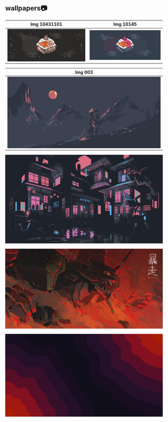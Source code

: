 ## wallpapers📷

| Img 10431101  | Img 10145     |
|---------------|---------------|
| ![Imagen 1](https://github.com/user-sysc/wallpapers/raw/main/10431101.jpg) | ![Imagen 2](https://github.com/user-sysc/wallpapers/raw/main/10145.jpg) |

| Img 003       | 
|---------------|
| ![Imagen 3](https://github.com/user-sysc/wallpapers/raw/main/003.jpg) 


![77](https://github.com/user-sysc/wallpapers/raw/main/77.png)

![869735](https://github.com/user-sysc/wallpapers/raw/main/869735.jpg)

![123](https://github.com/user-sysc/wallpapers/raw/main/123.png)



